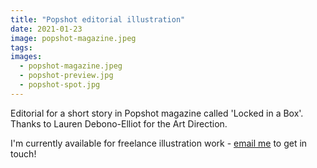 ```yaml
---
title: "Popshot editorial illustration"
date: 2021-01-23
image: popshot-magazine.jpeg
tags:
images:
  - popshot-magazine.jpeg
  - popshot-preview.jpg
  - popshot-spot.jpg
---
```


Editorial for a short story in Popshot magazine called 'Locked in a Box'. Thanks to Lauren Debono-Elliot for the Art Direction.

I'm currently available for freelance illustration work - [email me](mailto:vicky.hughes@hotmail.com) to get in touch!
